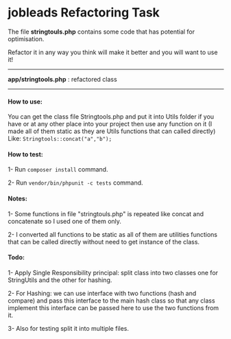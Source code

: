 # jobleads Refactoring Task
The file **stringtouls.php** contains some code that has potential for optimisation. 

Refactor it in any way you think will make it better and you will want to use it!

------------------
**app/stringtools.php** : refactored class

------------------
#### How to use:
You can get the class file Stringtools.php and put it into Utils folder 
if you have or at any other place into your project then use any function on it 
(I made all of them static as they are Utils functions that can called directly) Like:
`Stringtools::concat("a","b");`  
#### How to test:
1- Run `composer install` command.

2- Run `vendor/bin/phpunit -c tests` command.

#### Notes: 
1- Some functions in file "stringtouls.php" is repeated like concat and concatenate so I used one of them only. 

2- I converted all functions to be static as all of them are utilities functions that can be called directly without need to get instance of the class.

#### Todo:
1- Apply Single Responsibility principal: split class into two classes one for StringUtils and the other for hashing.

2- For Hashing: we can use interface with two functions (hash and compare) and pass this interface to the main hash class so that any class implement this interface can be passed here to use the two functions from it.

3- Also for testing split it into multiple files.